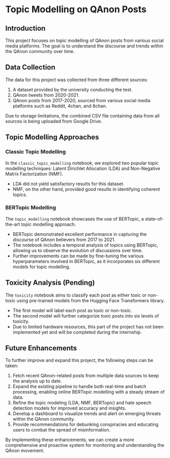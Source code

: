 # Topic Modelling on QAnon Posts

## Introduction
This project focuses on topic modelling of QAnon posts from various social media platforms. The goal is to understand the discourse and trends within the QAnon community over time.

## Data Collection
The data for this project was collected from three different sources:
1. A dataset provided by the university conducting the test.
2. QAnon tweets from 2020-2021.
3. QAnon posts from 2017-2020, sourced from various social media platforms such as Reddit, 4chan, and 8chan.

Due to storage limitations, the combined CSV file containing data from all sources is being uploaded from Google Drive.

## Topic Modelling Approaches

### Classic Topic Modelling
In the `classic_topic_modelling` notebook, we explored two popular topic modelling techniques: Latent Dirichlet Allocation (LDA) and Non-Negative Matrix Factorization (NMF).

- LDA did not yield satisfactory results for this dataset.
- NMF, on the other hand, provided good results in identifying coherent topics.

### BERTopic Modelling
The `topic_modelling` notebook showcases the use of BERTopic, a state-of-the-art topic modelling approach.

- BERTopic demonstrated excellent performance in capturing the discourse of QAnon believers from 2017 to 2021.
- The notebook includes a temporal analysis of topics using BERTopic, allowing us to observe the evolution of discussions over time.
- Further improvements can be made by fine-tuning the various hyperparameters involved in BERTopic, as it incorporates six different models for topic modelling.

## Toxicity Analysis (Pending)
The `toxicity` notebook aims to classify each post as either toxic or non-toxic using pre-trained models from the Hugging Face Transformers library.

- The first model will label each post as toxic or non-toxic.
- The second model will further categorize toxic posts into six levels of toxicity.
- Due to limited hardware resources, this part of the project has not been implemented yet and will be completed during the internship.

## Future Enhancements
To further improve and expand this project, the following steps can be taken:

1. Fetch recent QAnon-related posts from multiple data sources to keep the analysis up to date.
2. Expand the existing pipeline to handle both real-time and batch processing, enabling online BERTopic modelling with a steady stream of data.
3. Refine the topic modeling (LDA, NMF, BERTopic) and hate speech detection models for improved accuracy and insights.
4. Develop a dashboard to visualize trends and alert on emerging threats within the QAnon community.
5. Provide recommendations for debunking conspiracies and educating users to combat the spread of misinformation.

By implementing these enhancements, we can create a more comprehensive and proactive system for monitoring and understanding the QAnon movement.
